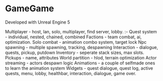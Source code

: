 # GameGame

Developed with Unreal Engine 5

Multiplayer - host, lan, solo, multiplayer, find server, lobby. :- 
Quest system - individual, nested, chained, combined
Factions - team combat, ai, optimization. 
Solo combat - animation combo system, target lock
Npc spawning - multiple spawning, tracking, despawning
Interaction - dialogue, quests, pickup, putdown
Inventory - seperate stack sizes, max slots. 
Pickups - name, attributes
World partition - hlod, terrain optimization
Actor streaming - actors despawn logic
Animations - a couple of selfmade ones to learn the animation system 
Widgets - quest dialogue, quest log, active quests, menu, lobby, healthbar, interaction, dialogue, game over. 


